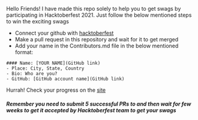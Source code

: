 Hello Friends! I have made this repo solely to help you to get swags by participating in Hacktoberfest 2021.
Just follow the below mentioned steps to win the exciting swags
- Connect your github with [hacktoberfest](https://hacktoberfest.digitalocean.com/)
- Make a pull request in this repository and wait for it to get merged
- Add your name in the Contributors.md file in the below mentioned format:

```
#### Name: [YOUR NAME](GitHub link)
- Place: City, State, Country
- Bio: Who are you?
- GitHub: [GitHub account name](GitHub link)
```


Hurrah! Check your progress on the [site](https://hacktoberfest.digitalocean.com/)

##### Remember you need to submit 5 successful PRs to and then wait for few weeks to get it accepted by Hacktoberfest team to get your swags
